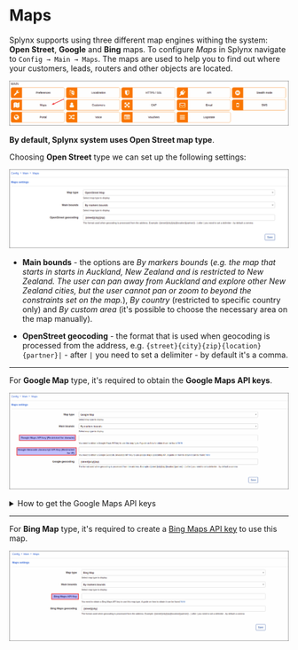 Maps
==================
Splynx supports using three different map engines withing the system: **Open Street**, **Google** and **Bing** maps. To configure *Maps* in Splynx navigate to `Config → Main → Maps`. The maps are used to help you to find out where your customers, leads, routers and other objects are located.

![Icon](icon.png)

**By default, Splynx system uses Open Street map type**.

Choosing **Open Street** type we can set up the following settings:

![OpenStreet](openstreet.png)

* **Main bounds** - the options are *By markers bounds* (*e.g. the map that starts in starts in Auckland, New Zealand and is restricted to New Zealand. The user can pan away from Auckland and explore other New Zealand cities, but the user cannot pan or zoom to beyond the constraints set on the map.*), *By country* (restricted to specific country only) and *By custom area* (it's possible to choose the necessary area on the map manually).

* **OpenStreet geocoding** - the format that is used when geocoding is processed from the address, e.g. `{street}{city}{zip}{location}{partner}|` - after `|` you need to set a delimiter - by default it's a comma.

------------

For **Google Map** type, it's required to obtain the **Google Maps API keys**.

![Google Maps](googlemaps.png)


<details>
<summary>How to get the Google Maps API keys</summary>
<div markdown="1">

**IMPORTANT:**

- **Google Maps API key** (Restricted for domain) - ensures the operation of the map appearance in Splynx. The **Maps Embed API** is free to use, you can use this API without enabling billing.
- **Google Geocode Javascript API Key** (Restricted for IP) - provides the search according to the entered address, e.g. in customer's profile. To use this key it's required to [enable billing](https://console.cloud.google.com/projectselector/billing) for your Cloud project. Your account will not be charged if you stay within your [free quota](https://developers.google.com/maps/billing-credits);
- After you enable billing, there is no limit to the amount that you might be charged. To gain more control over your costs, you can [create a budget and set alerts](https://developers.google.com/maps/documentation/embed/cloud-setup#creating_budgets_and_setting_alerts). More information you can find in the [Billing](https://developers.google.com/maps/billing/gmp-billing) documentation and in the [FAQ](https://developers.google.com/maps/faq).

<details>
<summary>Video: How do I set up billing for my project</summary>
<div markdown="1">

<iframe width="350" height="270" src="https://www.youtube.com/embed/uINleRduCWM" title="YouTube video player" frameborder="0" allow="accelerometer; autoplay; clipboard-write; encrypted-media; gyroscope; picture-in-picture" allowfullscreen></iframe>

Google Cloud offers a $300 free trial, and Google Maps Platform features a recurring $200 monthly credit. More information can be found at the following links:

- [Billing account credits](https://developers.google.com/maps/billing-credits).


</div>
</details>

------------

### Step #1: Set up the project

Before you start using the Google Maps Platform APIs you need to set up your Google Cloud project in order to manage your API keys.

1. [Create a new Google Cloud project](https://console.cloud.google.com/projectcreate) in the Cloud Platform;

2. On the New Project page, fill in the required information, such as **Project name**, **Project ID** (accept the default or click EDIT to enter a customized ID), **Location** (select your own or choose *No organization*);

3. Click **Create** button.

![](create_project1.png)

More information can be found [here](https://developers.google.com/maps/documentation/embed/cloud-setup).

------------

### Step #2: Enable APIs

To use *Google Maps Platform*, you must enable the APIs you plan to use with your project. If you are not sure which APIs to enable, try using the [API Picker](https://developers.google.com/maps/documentation/api-picker) or documentation - [link 1](https://developers.google.com/maps/documentation) and [link 2](https://developers.google.com/maps/apis-by-platform).

Navigate to [Google Maps Platform page](https://console.cloud.google.com/project/_/google/maps-apis/api-list) and **enable** the next APIs:

- [Maps Embed API](https://console.cloud.google.com/apis/library/maps-embed-backend.googleapis.com) - [overview](https://developers.google.com/maps/documentation/embed/get-started);
- [Maps JavaScript API](https://console.cloud.google.com/apis/library/maps-backend.googleapis.com) - [overview](https://developers.google.com/maps/documentation/javascript/overview);
- [Geocoding API](https://console.cloud.google.com/apis/library/geocoding-backend.googleapis.com) [overview](https://developers.google.com/maps/documentation/geocoding/overview).

Click [here](https://console.cloud.google.com/project/_/google/maps-apis/api-list) to view the APIs you have enabled. If the button says *ENABLE*, click the button to enable the API, it it says *MANAGE*, the API is already enabled and you don't need to do anything further.

------------

### Step #3: Get an API keys

The [API key](https://cloud.google.com/docs/authentication/api-keys) is a unique identifier that authenticates requests associated with your project.

To create the **Google Maps API key** (Restricted for domain):

1. Go to the **Google Maps Platform** > [Credentials page](https://console.cloud.google.com/project/_/google/maps-apis/credentials);

2. On the **Credentials** page, click **Create credentials** > **API key**;

![](api_key.png)

3. Click **Close**. The new API key is listed on the **Credentials** page under **API keys**;

4. Click on **Edit API key**, on new page change the **Name**, set **Application restrictions** to `HTTP referrers (web sites)` and in **Website restrictions** section add your Splynx domain address.

<details>
<summary>Adding HTTP restrictions</summary>
<div markdown="1">

![](examples.png)

[More examples](https://cloud.google.com/docs/authentication/api-keys#adding_http_restrictions)

</div>
</details>

![](api_key1.png)

![](api_key2.png)

Click **Save** at the bottom of the page;

5. Copy and paste your *Google Maps API key 1* to the corresponding field in Splynx.

![](api_key3.png)


To create the **Google Geocode Javascript API Key** (Restricted for IP):

1. Go to the **Google Maps Platform** > [Credentials page](https://console.cloud.google.com/project/_/google/maps-apis/credentials);

2. On the **Credentials** page, click **Create credentials** > **API key**;

3. Click **Close**. The new API key is listed on the **Credentials** page under **API keys**;

4. Click on **Edit API key**, on new page change the **Name**, set **Application restrictions** to `IP addresses (web servers, cron jobs, etc.)` and in **Website restrictions** section add your Splynx public IP address;

![](api_key4.png)

Click **Save** at the bottom of the page;

![](api_key4.1.png)

5. Copy and paste your *Google Geocode Javascript API Key 2* to the corresponding field in Splynx and press **Save**.

![](api_key5.png)


<details>
<summary>Video: How to generate and restrict API keys</summary>
<div markdown="1">

<iframe width="350" height="270" src="https://www.youtube.com/embed/2_HZObVbe-g" title="YouTube video player" frameborder="0" allow="accelerometer; autoplay; clipboard-write; encrypted-media; gyroscope; picture-in-picture" allowfullscreen></iframe>

</div>
</details>

------------

To shutdown the project use this [link](https://console.cloud.google.com/iam-admin/projects).

------------

To view your map navigate to `Customers → Maps`.

![](gm_general_map.png)

The watermark `For development purposes only` on the map means that **billing** wasn't enabled for the current project. You have to associate a credit card so that you can get billed if your site has requests that exceed the [$200 credit they give you monthly for free](https://mapsplatform.google.com/pricing/).

You can also apply filters to the map to display only the items you want to view. The customer pointers have different colors, this depends on the customer status (new, active, online, blocked, inactive). On the map, you can click on any pointer to see additional information.

To edit customer GPS coordinates, navigate to customer profile, **Information** tab, find the **Geo data** field, click on the <icon class="image-icon">![](search.png)</icon> icon, in a new window, fill in the field **Address** and press the <icon class="image-icon">![](search.png)</icon> icon again to find the GPS coordinates.

![gm_customer.png](gm_customer.png)

If the customer has the saved address (Street, ZIP code, City), the GPS coordinates will be found automatically. Also, you can click on the map to add a pointer manually or drag and drop the pointer to move it as well. After editing the pointer location press **Save** button.

![gm_customer_edit.png](gm_customer_edit.png)

You can set the GPS coordinates to the **leads**, **routers**, **services** and other **hardware** in the same way:

![](lead.png)

![](router.png)

![](service.png)


</div>
</details>


------------

For **Bing Map** type, it's required to create a [Bing Maps API key](https://docs.microsoft.com/en-us/bingmaps/getting-started/bing-maps-dev-center-help/getting-a-bing-maps-key) to use this map.

![Bing Maps](bingmaps.png)
